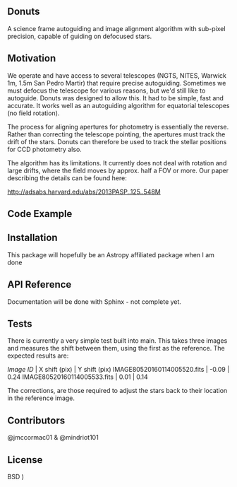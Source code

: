 ## Donuts

A science frame autoguiding and image alignment algorithm with sub-pixel precision, capable of guiding on defocused stars. 

## Motivation

We operate and have access to several telescopes (NGTS, NITES, Warwick 1m, 1.5m San Pedro Martir) that require precise autoguiding. Sometimes we must defocus the telescope for various reasons, but we'd still like to autoguide. Donuts was designed to allow this. It had to be simple, fast and accurate. It works well as an autoguiding algorithm for equatorial telescopes (no field rotation). 

The process for aligning apertures for photometry is essentially the reverse. Rather than correcting the telescope pointing, the apertures must track the drift of the stars. Donuts can therefore be used to track the stellar positions for CCD photometry also. 

The algorithm has its limitations. It currently does not deal with rotation and large drifts, where the field moves by approx. half a FOV or more. Our paper describing the details can be found here:

http://adsabs.harvard.edu/abs/2013PASP..125..548M

## Code Example

 
## Installation

This package will hopefully be an Astropy affiliated package when I am done

## API Reference

Documentation will be done with Sphinx - not complete yet.

## Tests

There is currently a very simple test built into main. This takes three images and measures the shift between them, using the first as the reference. The expected results are:

*Image ID* | X shift (pix) |  Y shift (pix)
IMAGE80520160114005520.fits | -0.09 | 0.24 
IMAGE80520160114005533.fits |  0.01 | 0.14 

The corrections, are those required to adjust the stars back to their location in the reference image.

## Contributors

@jmccormac01 & @mindriot101

## License

BSD
)
